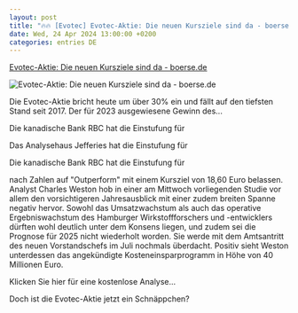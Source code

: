 ```yaml
---
layout: post
title: "🔥🔥 [Evotec] Evotec-Aktie: Die neuen Kursziele sind da - boerse.de"
date: Wed, 24 Apr 2024 13:00:00 +0200
categories: entries DE
---
```

[Evotec-Aktie: Die neuen Kursziele sind da - boerse.de](https://www.boerse.de/nachrichten/Evotec-Aktie-Die-neuen-Kursziele-sind-da/35987251)

![Evotec-Aktie: Die neuen Kursziele sind da - boerse.de](https://static.boerse.de/images/News/top_special/Fotolia_74888921_S.jpg)

Die Evotec-Aktie bricht heute um über 30% ein und fällt auf den tiefsten Stand seit 2017. Der für 2023 ausgewiesene Gewinn des...





Die kanadische Bank RBC hat die Einstufung für

Das Analysehaus Jefferies hat die Einstufung für

Die kanadische Bank RBC hat die Einstufung für

nach Zahlen auf "Outperform" mit einem Kursziel von 18,60 Euro belassen. Analyst Charles Weston hob in einer am Mittwoch vorliegenden Studie vor allem den vorsichtigeren Jahresausblick mit einer zudem breiten Spanne negativ hervor. Sowohl das Umsatzwachstum als auch das operative Ergebniswachstum des Hamburger Wirkstoffforschers und -entwicklers dürften wohl deutlich unter dem Konsens liegen, und zudem sei die Prognose für 2025 nicht wiederholt worden. Sie werde mit dem Amtsantritt des neuen Vorstandschefs im Juli nochmals überdacht. Positiv sieht Weston unterdessen das angekündigte Kosteneinsparprogramm in Höhe von 40 Millionen Euro.

Klicken Sie hier für eine kostenlose Analyse...

Doch ist die Evotec-Aktie jetzt ein Schnäppchen?

